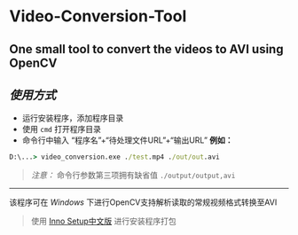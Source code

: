 # Video-Conversion-Tool
One small tool to convert  the videos to AVI using OpenCV
------
## *使用方式* 
- 运行安装程序，添加程序目录
- 使用 `cmd` 打开程序目录
- 命令行中输入 “程序名”+“待处理文件URL”+“输出URL”
**例如：**
 ```cmd
D:\...> video_conversion.exe ./test.mp4 ./out/out.avi
```
> *注意：* 命令行参数第三项拥有缺省值 `./output/output,avi`
------
该程序可在 *Windows* 下进行OpenCV支持解析读取的常规视频格式转换至AVI
> 使用 [Inno Setup](https://jrsoftware.org/isinfo.php "官网地址")[中文版](# "感谢杜敏俊大佬以及前辈汉化！") 进行安装程序打包
